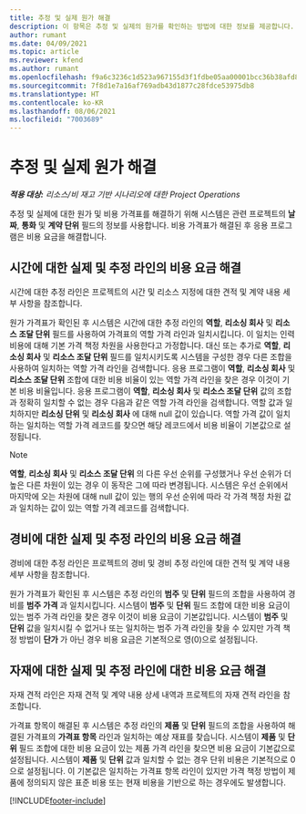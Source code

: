 ```yaml
---
title: 추정 및 실제 원가 해결
description: 이 항목은 추정 및 실제의 원가를 확인하는 방법에 대한 정보를 제공합니다.
author: rumant
ms.date: 04/09/2021
ms.topic: article
ms.reviewer: kfend
ms.author: rumant
ms.openlocfilehash: f9a6c3236c1d523a967155d3f1fdbe05aa00001bcc36b38afd86270c4cd1d7cc
ms.sourcegitcommit: 7f8d1e7a16af769adb43d1877c28fdce53975db8
ms.translationtype: HT
ms.contentlocale: ko-KR
ms.lasthandoff: 08/06/2021
ms.locfileid: "7003689"
---
```

# <a name="resolving-cost-prices-for-estimates-and-actuals"></a>추정 및 실제 원가 해결

_**적용 대상:** 리소스/비 재고 기반 시나리오에 대한 Project Operations_

추정 및 실제에 대한 원가 및 비용 가격표를 해결하기 위해 시스템은 관련 프로젝트의 **날짜**, **통화** 및 **계약 단위** 필드의 정보를 사용합니다. 비용 가격표가 해결된 후 응용 프로그램은 비용 요금을 해결합니다.

## <a name="resolving-cost-rates-on-actual-and-estimate-lines-for-time"></a>시간에 대한 실제 및 추정 라인의 비용 요금 해결

시간에 대한 추정 라인은 프로젝트의 시간 및 리소스 지정에 대한 견적 및 계약 내용 세부 사항을 참조합니다.

원가 가격표가 확인된 후 시스템은 시간에 대한 추정 라인의 **역할**, **리소싱 회사** 및 **리소스 조달 단위** 필드를 사용하여 가격표의 역할 가격 라인과 일치시킵니다. 이 일치는 인력 비용에 대해 기본 가격 책정 차원을 사용한다고 가정합니다. 대신 또는 추가로 **역할**, **리소싱 회사** 및 **리소스 조달 단위** 필드를 일치시키도록 시스템을 구성한 경우 다른 조합을 사용하여 일치하는 역할 가격 라인을 검색합니다. 응용 프로그램이 **역할**, **리소싱 회사** 및 **리소스 조달 단위** 조합에 대한 비용 비율이 있는 역할 가격 라인을 찾은 경우 이것이 기본 비용 비율입니다. 응용 프로그램이 **역할**, **리소싱 회사** 및 **리소스 조달 단위** 값의 조합과 정확히 일치할 수 없는 경우 다음과 같은 역할 가격 라인을 검색합니다. 역할 값과 일치하지만 **리소싱 단위** 및 **리소싱 회사** 에 대해 null 값이 있습니다. 역할 가격 값이 일치하는 일치하는 역할 가격 레코드를 찾으면 해당 레코드에서 비용 비율이 기본값으로 설정됩니다. 

> [!NOTE]
> **역할**, **리소싱 회사** 및 **리소스 조달 단위** 의 다른 우선 순위를 구성했거나 우선 순위가 더 높은 다른 차원이 있는 경우 이 동작은 그에 따라 변경됩니다. 시스템은 우선 순위에서 마지막에 오는 차원에 대해 null 값이 있는 행의 우선 순위에 따라 각 가격 책정 차원 값과 일치하는 값이 있는 역할 가격 레코드를 검색합니다.

## <a name="resolving-cost-rates-on-actual-and-estimate-lines-for-expense"></a>경비에 대한 실제 및 추정 라인의 비용 요금 해결

경비에 대한 추정 라인은 프로젝트의 경비 및 경비 추정 라인에 대한 견적 및 계약 내용 세부 사항을 참조합니다.

원가 가격표가 확인된 후 시스템은 추정 라인의 **범주** 및 **단위** 필드의 조합을 사용하여 경비를 **범주 가격** 과 일치시킵니다. 시스템이 **범주** 및 **단위** 필드 조합에 대한 비용 요금이 있는 범주 가격 라인을 찾은 경우 이것이 비용 요금이 기본값입니다. 시스템이 **범주** 및 **단위** 값을 일치시킬 수 없거나 또는 일치하는 범주 가격 라인을 찾을 수 있지만 가격 책정 방법이 **단가** 가 아닌 경우 비용 요금은 기본적으로 영(0)으로 설정됩니다.

## <a name="resolving-cost-rates-on-actual-and-estimate-lines-for-material"></a>자재에 대한 실제 및 추정 라인에 대한 비용 요금 해결

자재 견적 라인은 자재 견적 및 계약 내용 상세 내역과 프로젝트의 자재 견적 라인을 참조합니다.

가격표 항목이 해결된 후 시스템은 추정 라인의 **제품** 및 **단위** 필드의 조합을 사용하여 해결된 가격표의 **가격표 항목** 라인과 일치하는 예상 재표를 찾습니다. 시스템이 **제품** 및 **단위** 필드 조합에 대한 비용 요금이 있는 제품 가격 라인을 찾으면 비용 요금이 기본값으로 설정됩니다. 시스템이 **제품** 및 **단위** 값과 일치할 수 없는 경우 단위 비용은 기본적으로 0으로 설정됩니다. 이 기본값은 일치하는 가격표 항목 라인이 있지만 가격 책정 방법이 제품에 정의되지 않은 표준 비용 또는 현재 비용을 기반으로 하는 경우에도 발생합니다.

[!INCLUDE[footer-include](../includes/footer-banner.md)]
